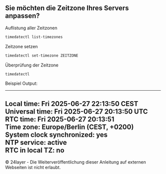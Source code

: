 ## Sie möchten die Zeitzone Ihres Servers anpassen?


Auflistung aller Zeitzonen
``` bash
timedatectl list-timezones
```

Zeitzone setzen
``` bash
timedatectl set-timezone ZEITZONE
```

Überprüfung der Zeitzone
``` bash
timedatectl
```

Beispiel Output:

----------------------------------------------------------
 Local time:               Fri 2025-06-27 22:13:50 CEST      
 Universal time:           Fri 2025-06-27 20:13:50 UTC       
 RTC time:                 Fri 2025-06-27 20:13:51           
 Time zone:                Europe/Berlin (CEST, +0200)       
 System clock synchronized: yes                              
 NTP service:              active                            
 RTC in local TZ:          no                                
----------------------------------------------------------

© 24layer - Die Weiterveröffentlichung dieser Anleitung auf externen Webseiten ist nicht erlaubt.